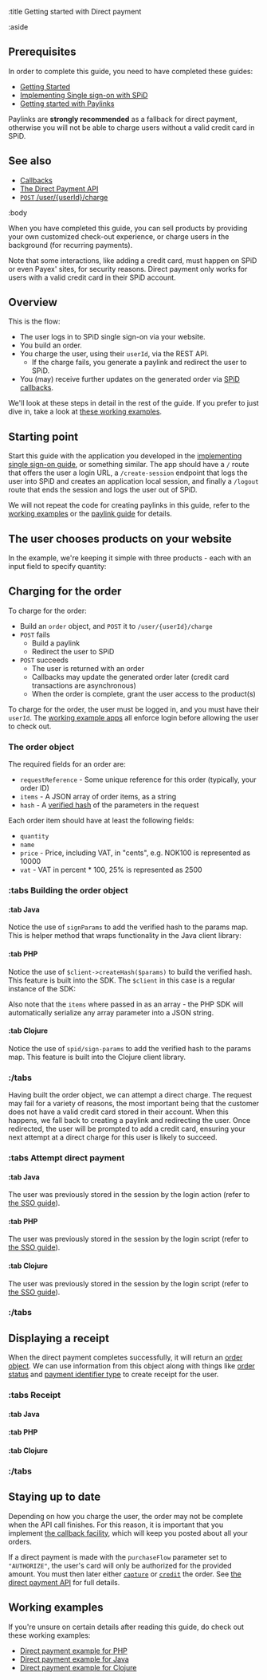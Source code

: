 :title Getting started with Direct payment

:aside

## Prerequisites

In order to complete this guide, you need to have completed these guides:

- [Getting Started](/getting-started/)
- [Implementing Single sign-on with SPiD](/implementing-sso/)
- [Getting started with Paylinks](/getting-started-with-paylinks/)

Paylinks are **strongly recommended** as a fallback for direct payment,
otherwise you will not be able to charge users without a valid credit card in
SPiD.

## See also

- [Callbacks](/callbacks/)
- [The Direct Payment API](/direct-payment-api/)
- [`POST` /user/{userId}/charge](/endpoints/POST/user/{userId}/charge/)

:body

When you have completed this guide, you can sell products by providing your own
customized check-out experience, or charge users in the background (for
recurring payments).

Note that some interactions, like adding a credit card, must happen on SPiD or
even Payex' sites, for security reasons. Direct payment only works for users
with a valid credit card in their SPiD account.

## Overview

This is the flow:

- The user logs in to SPiD single sign-on via your website.
- You build an order.
- You charge the user, using their `userId`, via the REST API.
    - If the charge fails, you generate a paylink and redirect the user to SPiD.
- You (may) receive further updates on the generated order via [SPiD callbacks](/callbacks/).

We'll look at these steps in detail in the rest of the guide. If you prefer to
just dive in, take a look at [these working examples](#working-examples).

## Starting point

Start this guide with the application you developed in the
[implementing single sign-on guide](/implementing-sso/), or something similar.
The app should have a `/` route that offers the user a login URL, a
`/create-session` endpoint that logs the user into SPiD and creates an
application local session, and finally a `/logout` route that ends the session
and logs the user out of SPiD.

We will not repeat the code for creating paylinks in this guide, refer to the
[working examples](#working-examples) or the
[paylink guide](/getting-started-with-paylinks/) for details.

## The user chooses products on your website

In the example, we're keeping it simple with three products - each with an input
field to specify quantity:

<spid-example lang="html" repo="clj" src="/direct-payment/resources/index.html" title="Keeping product choices simple"/>

## Charging for the order

To charge for the order:

- Build an `order` object, and `POST` it to `/user/{userId}/charge`
- `POST` fails
    - Build a paylink
    - Redirect the user to SPiD
- `POST` succeeds
    - The user is returned with an order
    - Callbacks may update the generated order later (credit card transactions are asynchronous)
    - When the order is complete, grant the user access to the product(s)

To charge for the order, the user must be logged in, and you must have their
`userId`. The [working example apps](#working-examples) all enforce login before
allowing the user to check out.

### The order object

The required fields for an order are:

- `requestReference` - Some unique reference for this order (typically, your order ID)
- `items` - A JSON array of order items, as a string
- `hash` - A [verified hash](/verified-hash/) of the parameters in the request

Each order item should have at least the following fields:

- `quantity`
- `name`
- `price` - Price, including VAT, in "cents", e.g. NOK100 is represented as 10000
- `vat` - VAT in percent * 100, 25% is represented as 2500

### :tabs Building the order object

#### :tab Java

<spid-example lang="java" src="/direct-payment/src/main/java/no/spid/examples/ShopController.java" title="The entirety of our product catalog right here"/>
<spid-example lang="java" src="/direct-payment/src/main/java/no/spid/examples/ShopController.java" title="Create data to POST to /user/{userId}/charge"/>

Notice the use of `signParams` to add the verified hash to the params map. This
is helper method that wraps functionality in the Java client library:

<spid-example lang="java" src="/direct-payment/src/main/java/no/spid/examples/BaseController.java" title="Creating the security helper"/>
<spid-example lang="java" src="/direct-payment/src/main/java/no/spid/examples/BaseController.java" title="Signing parameters"/>

#### :tab PHP

<spid-example lang="php" src="/direct-payment/checkout.php" title="The entirety of our product catalog right here"/>
<spid-example lang="php" src="/direct-payment/checkout.php" title="Create data to POST to /user/{userId}/charge"/>

Notice the use of `$client->createHash($params)` to build the verified hash.
This feature is built into the SDK. The `$client` in this case is a regular
instance of the SDK:

<spid-example lang="php" src="/direct-payment/checkout.php" title="Create SPiD client"/>

Also note that the `items` where passed in as an array - the PHP SDK will
automatically serialize any array parameter into a JSON string.

#### :tab Clojure

<spid-example lang="clj" src="/direct-payment/src/spid_clojure_direct_payment_example/core.clj" title="The entirety of our product catalog right here"/>
<spid-example lang="clj" src="/direct-payment/src/spid_clojure_direct_payment_example/core.clj" title="Create data to POST to /user/{userId}/charge"/>

Notice the use of `spid/sign-params` to add the verified hash to the params map.
This feature is built into the Clojure client library.

### :/tabs

Having built the order object, we can attempt a direct charge. The request may
fail for a variety of reasons, the most important being that the customer does
not have a valid credit card stored in their account. When this happens, we fall
back to creating a paylink and redirecting the user. Once redirected, the user
will be prompted to add a credit card, ensuring your next attempt at a direct
charge for this user is likely to succeed.

### :tabs Attempt direct payment

#### :tab Java

<spid-example lang="java" src="/direct-payment/src/main/java/no/spid/examples/ShopController.java" title="Attempting the direct payment, with a Paylink fallback"/>

The user was previously stored in the session by the login action (refer to
[the SSO guide](/implementing-sso/)).

#### :tab PHP

<spid-example lang="php" src="/direct-payment/checkout.php" title="Attempting the direct payment, with a Paylink fallback"/>

The user was previously stored in the session by the login script (refer to
[the SSO guide](/implementing-sso/)).

<spid-example lang="php" src="/direct-payment/checkout.php" title="Retrieving the user"/>

#### :tab Clojure

<spid-example lang="clj" src="/direct-payment/src/spid_clojure_direct_payment_example/core.clj" title="Attempting the direct payment, with a Paylink fallback"/>

The user was previously stored in the session by the login script (refer to
[the SSO guide](/implementing-sso/)).

### :/tabs

## Displaying a receipt

When the direct payment completes successfully, it will return an
[order object](/types/order/). We can use information from this object along
with things like [order status](/types/order-status/) and
[payment identifier type](/types/payment-id-type/) to create receipt for
the user.

### :tabs Receipt

#### :tab Java

<spid-example lang="java" src="/direct-payment/src/main/java/no/spid/examples/ShopController.java" title="Preparing order data for the receipt view"/>
<spid-example lang="html" repo="java" src="/direct-payment/src/main/resources/templates/receipt.html" title="Simple receipt"/>

#### :tab PHP

<spid-example lang="php" repo="php" src="/direct-payment/receipt.php" title="Simple receipt"/>

#### :tab Clojure

<spid-example lang="clj" src="/direct-payment/src/spid_clojure_direct_payment_example/core.clj" title="Extracting order data for the receipt view"/>
<spid-example lang="html" repo="clj" src="/direct-payment/resources/receipt.html" title="Simple receipt"/>

### :/tabs

## Staying up to date

Depending on how you charge the user, the order may not be complete when the API
call finishes. For this reason, it is important that you implement
[the callback facility](/callbacks/), which will keep you posted about all your
orders.

If a direct payment is made with the `purchaseFlow` parameter set to
`"AUTHORIZE"`, the user's card will only be authorized for the provided amount.
You must then later either
[`capture`](/endpoints/POST/order/%7BorderId%7D/capture/) or
[`credit`](/endpoints/POST/order/%7BorderId%7D/credit/) the order. See
[the direct payment API](/direct-payment-api/) for full details.

## Working examples

If you're unsure on certain details after reading this guide, do check
out these working examples:

- [Direct payment example for PHP](https://github.com/schibsted/spid-php-examples/tree/master/direct-payment)
- [Direct payment example for Java](https://github.com/schibsted/spid-java-examples/tree/master/direct-payment)
- [Direct payment example for Clojure](https://github.com/schibsted/spid-clj-examples/tree/master/direct-payment)
